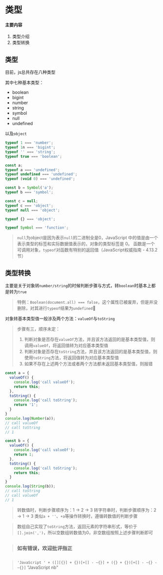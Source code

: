 # 类型

#### 主要内容

1. 类型介绍
2. 类型转换

## 类型

目前，js总共存在八种类型

其中七种基本类型：
- boolean
- bigint
- number
- string
- symbol
- null
- undefined

以及`object`

```js
typeof 1 === 'number';
typeof 1n === 'bigint';
typeof '' === 'string';
typeof true === 'boolean';

const a;
typeof a === 'undefined';
typeof undefined === 'undefined';
typeof (void 0) === 'undefined';

const b = Symbol('a');
typeof b === 'symbol';

const c = null;
typeof c === 'object';
typeof null === 'object';

typeof {} === 'object';

typeof Symbol === 'function';
```

> `null`为object是因为表示`null`的二进制全是0，JavaScript 中的值是由一个表示类型的标签和实际数据值表示的，对象的类型标签是 0。
> 函数是一个可调用对象，`typeof`对函数有特别的返回值（JavaScript权威指南 - 4.13.2节）

## 类型转换

主要是关于对象转`number/string`的时候判断步骤与方式，转`boolean`时基本上都是转为`true`

> 特例：`Boolean(document.all) === false`，这个属性已被废弃，但是并没删除，对其进行`typeof`结果为`undefined`👻

对象转基本类型值一般涉及两个方法：`valueOf`与`toString`

> 步骤有三，顺序未定：
> 1. 判断对象是否存在`valueOf`方法，并且该方法返回的是基本类型值，则调用`valueOf`，将返回值转为对应基本类型值
> 2. 判断对象是否存在`toString`方法，并且该方法返回的是基本类型值，则使用`toString`方法，将返回值转为对应基本类型值
> 3. 如果不存在上述两个方法或者两个方法都未返回基本类型值，则报错

```js
const a = {
  valueOf() {
    console.log('call valueOf');
    return this;
  },
  toString() {
    console.log('call toString');
    return '1';
  }
}
console.log(Number(a));
// call valueOf
// call toString
// 1

const b = {
  valueOf() {
    console.log('call valueOf');
    return 1;
  },
  toString() {
    console.log('call toString');
    return this;
  }
}
console.log(String(b));
// call toString
// call valueOf
// 1
```

> 转数值时，判断步骤顺序为：1 -> 2 -> 3
> 转字符串时，判断步骤顺序为：2 -> 1 -> 3
> 类似`a + ''`、`+a`等操作转换时，遵循转数值的判断步骤

> 数组自己实现了`toString`方法，返回元素的字符串形式，等价于`[].join(',')`，所以空数组转数值为0，非空数组按照上述步骤判断即可

> ##
> ### 如有错误，欢迎批评指正
> ##

> `'JavaScript ' + ([][{}] + {})[+[] - ~{}] + ({} + {})[+[] - ~{} - ~{}]` "JavaScript nb"
